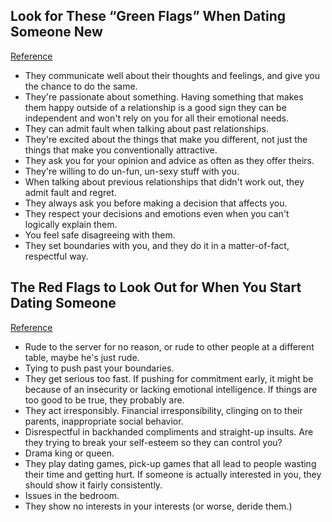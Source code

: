 ## Look for These “Green Flags” When Dating Someone New
[Reference](http://lifehacker.com/look-for-these-green-flags-when-dating-someone-new-1774772510?utm_campaign=socialflow_lifehacker_facebook&utm_source=lifehacker_facebook&utm_medium=socialflow)

- They communicate well about their thoughts and feelings, and give you the chance to do the same.
- They're passionate about something. Having something that makes them happy outside of a relationship is a good sign they can be independent and won't rely on you for all their emotional needs.
- They can admit fault when talking about past relationships.
- They're excited about the things that make you different, not just the things that make you conventionally attractive.
- They ask you for your opinion and advice as often as they offer theirs.
- They're willing to do un-fun, un-sexy stuff with you.
- When talking about previous relationships that didn't work out, they admit fault and regret.
- They always ask you before making a decision that affects you.
- They respect your decisions and emotions even when you can't logically explain them.
- You feel safe disagreeing with them.
- They set boundaries with you, and they do it in a matter-of-fact, respectful way.

## The Red Flags to Look Out for When You Start Dating Someone
[Reference](http://lifehacker.com/the-red-flags-to-look-out-for-when-you-start-dating-som-1758382710)

- Rude to the server for no reason, or rude to other people at a different table, maybe he's just rude.
- Tying to push past your boundaries.
- They get serious too fast. If pushing for commitment early, it might be because of an insecurity or lacking emotional intelligence. If things are too good to be true, they probably are.
- They act irresponsibly. Financial irresponsibility, clinging on to their parents, inappropriate social behavior.
- Disrespectful in backhanded compliments and straight-up insults. Are they trying to break your self-esteem so they can control you?
- Drama king or queen.
- They play dating games, pick-up games that all lead to people wasting their time and getting hurt. If someone is actually interested in you, they should show it fairly consistently.
- Issues in the bedroom.
- They show no interests in your interests (or worse, deride them.)

